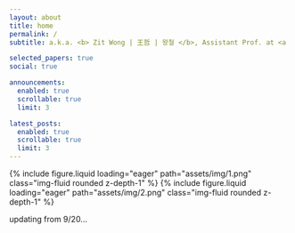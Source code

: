 ```yaml
---
layout: about
title: home
permalink: /
subtitle: a.k.a. <b> Zit Wong | 王哲 | 왕철 </b>, Assistant Prof. at <a href='http://www.chem.eng.osaka-u.ac.jp/mori-lab/'>Mori Lab.</a>, The University of Osaka. 

selected_papers: true
social: true

announcements:
  enabled: true
  scrollable: true
  limit: 3

latest_posts:
  enabled: true
  scrollable: true
  limit: 3
---
```


<swiper-container keyboard="true" navigation="true" pagination="true" pagination-clickable="true" pagination-dynamic-bullets="true" rewind="true">
  <swiper-slide>{% include figure.liquid loading="eager" path="assets/img/1.png" class="img-fluid rounded z-depth-1" %}</swiper-slide>
  <swiper-slide>{% include figure.liquid loading="eager" path="assets/img/2.png" class="img-fluid rounded z-depth-1" %}</swiper-slide>
</swiper-container>

updating from 9/20...
